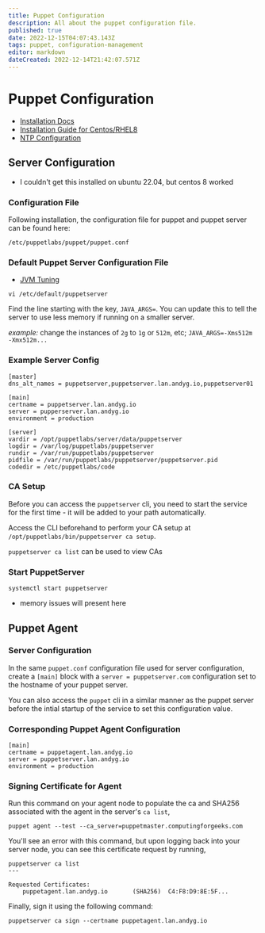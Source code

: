 ```yaml
---
title: Puppet Configuration
description: All about the puppet configuration file. 
published: true
date: 2022-12-15T04:07:43.143Z
tags: puppet, configuration-management
editor: markdown
dateCreated: 2022-12-14T21:42:07.571Z
---
```


# Puppet Configuration
- [Installation Docs](https://puppet.com/docs/puppet/7/install_agents.html#install_agents)
- [Installation Guide for Centos/RHEL8](https://computingforgeeks.com/install-puppet-master-and-agent-on-centos-rhel-8/)
- [NTP Configuration](https://computingforgeeks.com/how-to-configure-ntp-server-using-chrony-on-rhel-8/)

## Server Configuration

- I couldn't get this installed on ubuntu 22.04, but centos 8 worked

### Configuration File

Following installation, the configuration file for puppet and puppet server can be found here: 

```
/etc/puppetlabs/puppet/puppet.conf
```

### Default Puppet Server Configuration File
- [JVM Tuning](https://puppet.com/docs/puppet/7/server/install_from_packages.html#running-puppet-server-on-a-vm)

```
vi /etc/default/puppetserver
```

Find the line starting with the key, `JAVA_ARGS=`. You can update this to tell the server to use less memory if running on a smaller server. 

*example:* change the instances of `2g` to `1g` or `512m`, etc; `JAVA_ARGS=-Xms512m -Xmx512m...`

### Example Server Config

```
[master]
dns_alt_names = puppetserver,puppetserver.lan.andyg.io,puppetserver01

[main]
certname = puppetserver.lan.andyg.io
server = pupperserver.lan.andyg.io
environment = production

[server]
vardir = /opt/puppetlabs/server/data/puppetserver
logdir = /var/log/puppetlabs/puppetserver
rundir = /var/run/puppetlabs/puppetserver
pidfile = /var/run/puppetlabs/puppetserver/puppetserver.pid
codedir = /etc/puppetlabs/code
```

### CA Setup

Before you can access the `puppetserver` cli, you need to start the service for the first time - it will be added to your path automatically. 

Access the CLI beforehand to perform your CA setup at `/opt/puppetlabs/bin/puppetserver ca setup`. 

`puppetserver ca list` can be used to view CAs

### Start PuppetServer

```
systemctl start puppetserver
```
- memory issues will present here

## Puppet Agent

### Server Configuration

In the same `puppet.conf` configuration file used for server configuration, create a `[main]` block with a `server = puppetserver.com` configuration set to the hostname of your puppet server. 

You can also access the `puppet` cli in a similar manner as the puppet server before the intial startup of the service to set this configuration value. 

### Corresponding Puppet Agent Configuration

```
[main]
certname = puppetagent.lan.andyg.io
server = puppetserver.lan.andyg.io
environment = production
```

### Signing Certificate for Agent

Run this command on your agent node to populate the ca and SHA256 associated with the agent in the server's `ca list`,

```
puppet agent --test --ca_server=puppetmaster.computingforgeeks.com
```

You'll see an error with this command, but upon logging back into your server node, you can see this certificate request by running, 

```
puppetserver ca list
---

Requested Certificates:
    puppetagent.lan.andyg.io       (SHA256)  C4:F8:D9:8E:5F...
```

Finally, sign it using the following command: 

```
puppetserver ca sign --certname puppetagent.lan.andyg.io
```